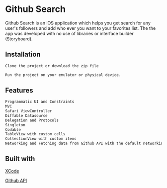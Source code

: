 # Github Search

Github Search is an iOS application which helps you get search for any user's followers and add who ever you want to your favorites list.  The the app was developed with no use of libraries or interface builder (Storyboard).

## Installation

```bash
Clone the project or download the zip file
```
```bash
Run the project on your emulator or physical device.
```

## Features
``` bash
Programmatic UI and Constraints
MVC
Safari ViewController
Diffable Datasource
Delegation and Protocols
Singleton
Codable
TableView with custom cells
CollectionView with custom items
Networking and Fetching data from Github API with the default networking functionality.
```

## Built with
[XCode](https://developer.apple.com/xcode/)

[Github API](https://developer.github.com/v3/)
